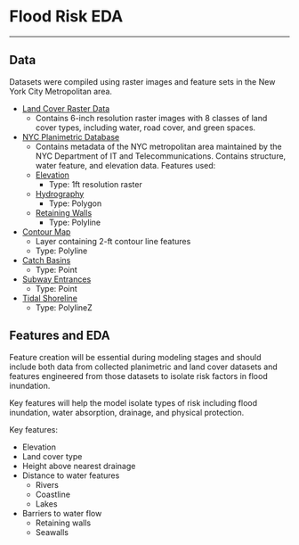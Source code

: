 # Flood Risk EDA
---

## Data
Datasets were compiled using raster images and feature sets in the New York City Metropolitan area.
- [Land Cover Raster Data](https://data.cityofnewyork.us/Environment/Land-Cover-Raster-Data-2017-6in-Resolution/he6d-2qns)
  - Contains 6-inch resolution raster images with 8 classes of land cover types, including water, road cover, and green spaces.
- [NYC Planimetric Database](https://github.com/CityOfNewYork/nyc-planimetrics/blob/master/Capture_Rules.md#imagery-and-data-specifications)
  - Contains metadata of the NYC metropolitan area maintained by the NYC Department of IT and Telecommunications. Contains structure, water feature, and elevation data. Features used:
  - [Elevation](https://data.cityofnewyork.us/City-Government/1-foot-Digital-Elevation-Model-DEM-Integer-Raster/7kuu-zah7)
    - Type: 1ft resolution raster
  - [Hydrography](https://data.cityofnewyork.us/Environment/Hydrography/drh3-e2fd)
    - Type: Polygon
  - [Retaining Walls](https://data.cityofnewyork.us/City-Government/Retaining-Wall/uvgd-xsc8)
    - Type: Polyline
- [Contour Map](https://data.cityofnewyork.us/City-Government/Contours/3cdm-p29e)
  - Layer containing 2-ft contour line features
  - Type: Polyline
- [Catch Basins](https://data.cityofnewyork.us/Environment/NYCDEP-Citywide-Catch-Basins/vu7w-gbbe)
  - Type: Point
- [Subway Entrances](https://data.cityofnewyork.us/Transportation/Subway-Entrances/drex-xx56)
  - Type: Point
- [Tidal Shoreline](https://data.cityofnewyork.us/Environment/Tidally-Coordinated-Shoreline/pawq-tjb4)
  - Type: PolylineZ

## Features and EDA
Feature creation will be essential during modeling stages and should include both data from collected planimetric and land cover datasets and features engineered from those datasets to isolate risk factors in flood inundation.

Key features will help the model isolate types of risk including flood inundation, water absorption, drainage, and physical protection.

Key features:
- Elevation
- Land cover type
- Height above nearest drainage
- Distance to water features
  - Rivers
  - Coastline
  - Lakes
- Barriers to water flow
  - Retaining walls
  - Seawalls
